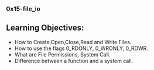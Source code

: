 ### 0x15-file_io
## Learning Objectives:
* How to Create,Open,Close,Read and Write Files.
* How to use the flags 0_RDONLY, 0_WRONLY, 0_RDWR.
* What are File Permissions, System Call.
* Difference between a function and a system call.
